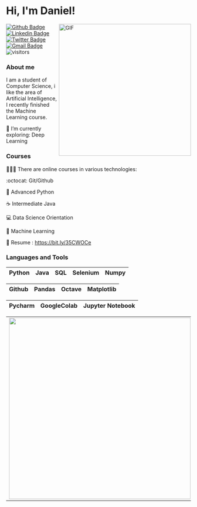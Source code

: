 
# Hi, I'm Daniel! 

<img align="right" alt="GIF" src="https://user-images.githubusercontent.com/55967568/97201807-a1f7cb00-1791-11eb-8405-771c12c7e0c1.gif" width="360"/>

[![Github Badge](https://img.shields.io/badge/-Github-000?style=flat-square&logo=Github&logoColor=white&link=https://github.com/danielfernandow)](https://github.com/danielfernandow)
[![Linkedin Badge](https://img.shields.io/badge/-LinkedIn-blue?style=flat-square&logo=Linkedin&logoColor=white&link=https://www.linkedin.com/in/danielfernandow/)](https://www.linkedin.com/in/danielfernandow/)
[![Twitter Badge](https://img.shields.io/badge/-Twitter-1ca0f1?style=flat-square&labelColor=1ca0f1&logo=twitter&logoColor=white&link=https://twitter.com/danlelfernando)](https://twitter.com/danlelfernando)
[![Gmail Badge](https://img.shields.io/badge/-Gmail-c14438?style=flat-square&logo=Gmail&logoColor=white&link=mailto:danielfdasilva1997@gmail.com)](mailto:danielfdasilva1997@gmail.com) ![visitors](https://hit-badger.glitch.me/badge?page_id=danielfernandow)

### About me

I am a student of Computer Science, i like the area of Artificial Intelligence, I recently finished the Machine Learning course.

🌱 I’m currently exploring: Deep Learning

### Courses

👨🏼‍🏫 There are online courses in various technologies:

:octocat: Git/Github 

:snake:  Advanced Python 

:coffee: Intermediate Java

💻 Data Science Orientation 

:robot: Machine Learning 

📄 Resume : https://bit.ly/35CWOCe

### Languages and Tools

| Python | Java | SQL | Selenium |  Numpy |
| :---: | :---: | :---: | :---: | :---: | 


| Github | Pandas |  Octave | Matplotlib |
| :---: | :---: | :---: | :---: |

| Pycharm | GoogleColab | Jupyter Notebook |
| :---: | :---: | :---: |


<center>
  <table>
    <tr>
      <td><img width="495px" align="left" src="https://github-readme-stats.vercel.app/api?username=danielfernandow&theme=default" /></td>
       <td><img width="400px" he align="left" src="https://github-readme-stats.vercel.app/api/top-langs/?username=danielfernandow&hide=html&layout=compact&theme=default" /></td>
    </tr>   
  </table>
</center>

